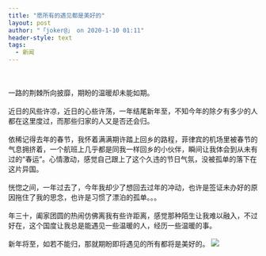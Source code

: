 ```yaml
---
title: "愿所有的遇见都是美好的"
layout: post
author: "「joker@」 on 2020-1-10 01:11"
header-style: text
tags:
  - 新闻
---
```


<head></head>
<body>
 <br> 
 <br> 一路的荆棘所向披靡，期盼的温暖却未能如期。
 <br> 
 <br> 近日的风些许凉，近日的心些许荡，一年结尾新年至，不知今年的除夕有多少的人都在这里度过，而那些归家的人又是否还会归。
 <br> 
 <br> 依稀记得去年的春节，我怀着满满期许踏上回乡的路程，菲律宾的机场里被春节的气息拥挤着，一个航班上几乎都是同我一样回乡的小伙伴，瞬间让我体会到从未有过的“春运”。心情激动，感觉自己跟上了这个久违的节日气氛，没被孤单的落下在这片异国。
 <br> 
 <br> 恍惚之间，一年过去了，今年我却少了想回去过年的冲动，也许是签证未办好的原因拖住了我的思念，也许是习惯了漂泊的孤单。。。
 <br> 
 <br> 年三十，阖家团圆的热闹仿佛离我有些许距离，感觉那种陌生让我难以融入，不过好在，这个国度让我总是能遇见一些温暖的人，经历一些温暖的事。
 <br> 
 <br> 新年将至，如若不能归，那就期盼即将遇见的所有都将是美好的。
 <img src="https://bbs.boniu123.cc/static/image/smiley/3tuzki_emoticons/tuzki_017.gif" smilieid="152">
 <br> 
 <br> 
 <br>
</body>


